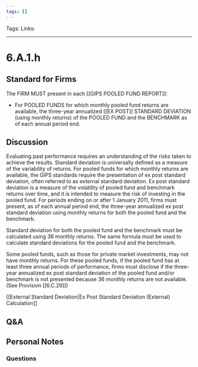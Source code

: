 ```yaml
---
tags: []
---
```

Tags:
Links: 
___
# 6.A.1.h
## Standard for Firms
The FIRM MUST present in each [[GIPS POOLED FUND REPORT]]:
- For POOLED FUNDS for which monthly pooled fund returns are available, the three-year annualized [[EX POST]] STANDARD DEVIATION (using monthly returns) of the POOLED FUND and the BENCHMARK as of each annual period end.
## Discussion
Evaluating past performance requires an understanding of the risks taken to achieve the results. Standard deviation is universally defined as a measure of the variability of returns. For pooled funds for which monthly returns are available, the GIPS standards require the presentation of ex post standard deviation, often referred to as external standard deviation. Ex post standard deviation is a measure of the volatility of pooled fund and benchmark returns over time, and it is intended to measure the risk of investing in the pooled fund. For periods ending on or after 1 January 2011, firms must present, as of each annual period end, the three-year annualized ex post standard deviation using monthly returns for both the pooled fund and the benchmark.

Standard deviation for both the pooled fund and the benchmark must be calculated using 36 monthly returns. The same formula must be used to calculate standard deviations for the pooled fund and the benchmark.

Some pooled funds, such as those for private market investments, may not have monthly returns. For these pooled funds, if the pooled fund has at least three annual periods of performance, firms must disclose if the three-year annualized ex post standard deviation of the pooled fund and/or benchmark is not presented because 36 monthly returns are not available. (See Provision [[6.C.29]])

[[External Standard Deviation|Ex Post Standard Deviation (External) Calculation]]
## Q&A

## Personal Notes

### Questions